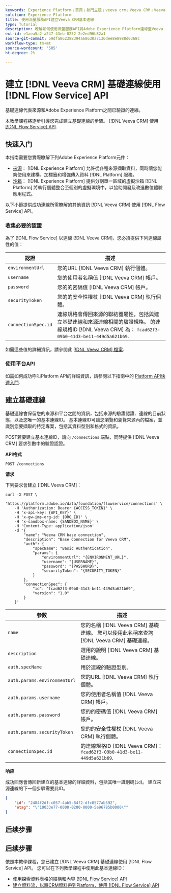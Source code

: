 ```yaml
---
keywords: Experience Platform；首頁；熱門主題；veeva crm；Veeva CRM；Veeva；
solution: Experience Platform
title: 使用流量服務API建立Veeva CRM基本連線
type: Tutorial
description: 瞭解如何使用流量服務API將Adobe Experience Platform連線至Veeva CRM。
exl-id: e1aea5a2-a247-43eb-8252-2e2ed96b82a1
source-git-commit: 59dfa862388394a68630a7136dee8e8988d0368c
workflow-type: tm+mt
source-wordcount: '505'
ht-degree: 2%

---
```


# 建立 [!DNL Veeva CRM] 基礎連線使用 [!DNL Flow Service] API

基礎連線代表來源和Adobe Experience Platform之間已驗證的連線。

本教學課程將逐步引導您完成建立基礎連線的步驟。 [!DNL Veeva CRM] 使用 [[!DNL Flow Service] API](https://www.adobe.io/experience-platform-apis/references/flow-service/).

## 快速入门

本指南需要您實際瞭解下列Adobe Experience Platform元件：

* [來源](../../../../home.md)： [!DNL Experience Platform] 允許從各種來源擷取資料，同時讓您能夠使用來建構、加標籤和增強傳入資料 [!DNL Platform] 服務。
* [沙箱](../../../../../sandboxes/home.md)： [!DNL Experience Platform] 提供分割單一區域的虛擬沙箱 [!DNL Platform] 將執行個體整合至個別的虛擬環境中，以協助開發及改進數位體驗應用程式。

以下小節提供成功連線所需瞭解的其他資訊 [!DNL Veeva CRM] 使用 [!DNL Flow Service] API。

### 收集必要的認證

為了 [!DNL Flow Service] 以連線 [!DNL Veeva CRM]，您必須提供下列連線屬性的值：

| 認證 | 描述 |
| ---------- | ----------- |
| `environmentUrl` | 您的URL [!DNL Veeva CRM] 執行個體。 |
| `username` | 您的使用者名稱值 [!DNL Veeva CRM] 帳戶。 |
| `password` | 您的的密碼值 [!DNL Veeva CRM] 帳戶。 |
| `securityToken` | 您的的安全性權杖 [!DNL Veeva CRM] 執行個體。 |
| `connectionSpec.id` | 連線規格會傳回來源的聯結器屬性，包括與建立基礎連線和來源連線相關的驗證規格。 的連線規格ID [!DNL Veeva CRM] 為： `fcad62f3-09b0-41d3-be11-449d5a621b69`. |

如需這些值的詳細資訊，請參閱此 [[!DNL Veeva CRM] 檔案](https://developer.veevacrm.com/doc/Content/rest-api.htm).

### 使用平台API

如需如何成功呼叫Platform API的詳細資訊，請參閱以下指南中的 [Platform API快速入門](../../../../../landing/api-guide.md).

## 建立基礎連線

基礎連線會保留您的來源和平台之間的資訊，包括來源的驗證認證、連線的目前狀態，以及您唯一的基本連線ID。 基本連線ID可讓您瀏覽和瀏覽來源內的檔案，並識別您要擷取的特定專案，包括其資料型別和格式的資訊。

POST若要建立基本連線ID，請向 `/connections` 端點，同時提供 [!DNL Veeva CRM] 要求引數中的驗證認證。

**API格式**

```https
POST /connections
```

**请求**

下列要求會建立 [!DNL Veeva CRM]：

```shell
curl -X POST \
    'https://platform.adobe.io/data/foundation/flowservice/connections' \
    -H 'Authorization: Bearer {ACCESS_TOKEN}' \
    -H 'x-api-key: {API_KEY}' \
    -H 'x-gw-ims-org-id: {ORG_ID}' \
    -H 'x-sandbox-name: {SANDBOX_NAME}' \
    -H 'Content-Type: application/json'
    -d '{
        "name": "Veeva CRM base connection",
        "description": "Base Connection for Veeva CRM",
        "auth": {
            "specName": "Basic Authentication",
            "params": {
                "environmentUrl": "{ENVIRONMENT_URL}",
                "username": "{USERNAME}",
                "password": "{PASSWORD}",
                "securityToken": "{SECURITY_TOKEN}"
            }
        },
        "connectionSpec": {
            "id": "fcad62f3-09b0-41d3-be11-449d5a621b69",
            "version": "1.0"
        }
    }'
```

| 参数 | 描述 |
| --- | --- |
| `name` | 您的名稱 [!DNL Veeva CRM] 基礎連線。 您可以使用此名稱來查詢 [!DNL Veeva CRM] 基礎連線。 |
| `description` | 選用的說明 [!DNL Veeva CRM] 基礎連線。 |
| `auth.specName` | 用於連線的驗證型別。 |
| `auth.params.environmentUrl` | 您的URL [!DNL Veeva CRM] 執行個體。 |
| `auth.params.username` | 您的使用者名稱值 [!DNL Veeva CRM] 帳戶。 |
| `auth.params.password` | 您的的密碼值 [!DNL Veeva CRM] 帳戶。 |
| `auth.params.securityToken` | 您的的安全性權杖 [!DNL Veeva CRM] 執行個體。 |
| `connectionSpec.id` | 的連線規格ID [!DNL Veeva CRM]： `fcad62f3-09b0-41d3-be11-449d5a621b69`. |

**响应**

成功回應會傳回新建立的基本連線的詳細資料，包括其唯一識別碼(`id`)。 建立來源連線的下一個步驟需要此ID。

```json
{
    "id": "2484f2df-c057-4ab5-84f2-dfc0577ab592",
    "etag": "\"10033e77-0000-0200-0000-5e96785b0000\""
}
```

## 后续步骤

## 后续步骤

依照本教學課程，您已建立 [!DNL Veeva CRM] 基礎連線使用 [!DNL Flow Service] API。 您可以在下列教學課程中使用此基本連線ID：

* [使用探索資料表格的結構和內容 [!DNL Flow Service] API](../../explore/tabular.md)
* [建立資料流，以將CRM資料帶到Platform，使用 [!DNL Flow Service] API](../../collect/crm.md)
